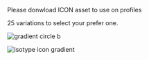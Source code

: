 Please donwload ICON asset to use on profiles 

25 variations to select your prefer one.



![gradient circle b](https://user-images.githubusercontent.com/87337618/126721761-f4280481-e81e-4338-b1df-54a824c852d3.png)

![isotype icon gradient ](https://user-images.githubusercontent.com/87337618/126722338-08fdb6a4-dce8-4e59-9bc2-c502837b9c3e.jpg)
